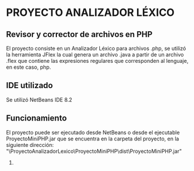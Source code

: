 # PROYECTO ANALIZADOR LÉXICO
## Revisor y corrector de archivos en PHP 

El proyecto consiste en un Analizador Léxico para archivos .php, se utilizó la herramienta JFlex la cual genera un archivo .java a partir de un archivo .flex que contiene las expresiones regulares que corresponden al lenguaje, en este caso, php. 

## IDE utilizado

Se utilizó NetBeans IDE 8.2

## Funcionamiento

El proyecto puede ser ejecutado desde NetBeans o desde el ejecutable ProyectoMiniPHP.jar que se encuentra en la carpeta del proyecto, en la siguiente dirección: "\ProyectoAnalizadorLexico\ProyectoMiniPHP\dist\ProyectoMiniPHP.jar"

1. 

